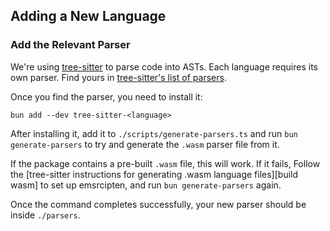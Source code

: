 ## Adding a New Language

### Add the Relevant Parser

We're using [tree-sitter] to parse code into ASTs.
Each language requires its own parser.
Find yours in [tree-sitter's list of parsers][tree-sitter parsers].

Once you find the parser, you need to install it:

```shell
bun add --dev tree-sitter-<language>
```

After installing it, add it to `./scripts/generate-parsers.ts`
and run `bun generate-parsers` to try and generate the `.wasm` parser file from it.

If the package contains a pre-built `.wasm` file, this will work.
If it fails, Follow the [tree-sitter instructions for generating .wasm language files][build wasm] to set up emsrcipten,
and run `bun generate-parsers` again.

Once the command completes successfully, your new parser should be inside `./parsers`.

[tree-sitter parsers]: https://github.com/tree-sitter/tree-sitter/wiki/List-of-parsers
[tree-sitter]: https://tree-sitter.github.io/tree-sitter/
[build-wasm]: https://github.com/tree-sitter/tree-sitter/blob/master/lib/binding_web/README.md#generate-wasm-language-files
